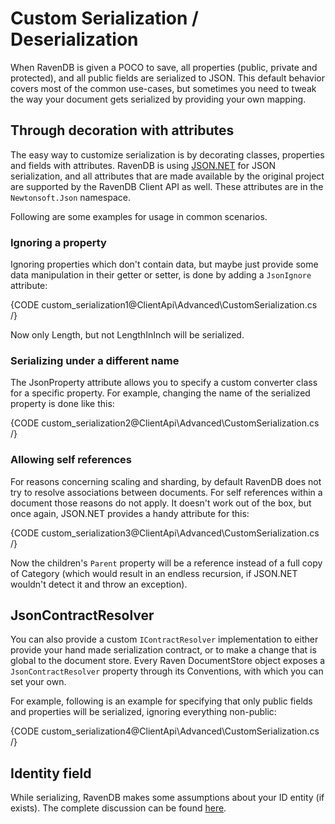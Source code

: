 # Custom Serialization / Deserialization

When RavenDB is given a POCO to save, all properties (public, private and protected), and all public fields are serialized to JSON. This default behavior covers most of the common use-cases, but sometimes you need to tweak the way your document gets serialized by providing your own mapping.

## Through decoration with attributes 

The easy way to customize serialization is by decorating classes, properties and fields with attributes. RavenDB is using [JSON.NET](https://www.newtonsoft.com/json) for JSON serialization, and all attributes that are made available by the original project are supported by the RavenDB Client API as well. These attributes are in the `Newtonsoft.Json` namespace.

Following are some examples for usage in common scenarios.

### Ignoring a property

Ignoring properties which don't contain data, but maybe just provide some data manipulation in their getter or setter, is done by adding a `JsonIgnore` attribute:

{CODE custom_serialization1@ClientApi\Advanced\CustomSerialization.cs /}

Now only Length, but not LengthInInch will be serialized.

### Serializing under a different name

The JsonProperty attribute allows you to specify a custom converter class for a specific property. For example, changing the name of the serialized property is done like this:

{CODE custom_serialization2@ClientApi\Advanced\CustomSerialization.cs /}

### Allowing self references

For reasons concerning scaling and sharding, by default RavenDB does not try to resolve associations between documents. For self references within a document those reasons do not apply. It doesn't work out of the box, but once again, JSON.NET provides a handy attribute for this:

{CODE custom_serialization3@ClientApi\Advanced\CustomSerialization.cs /}

Now the children's `Parent` property will be a reference instead of a full copy of Category (which would result in an endless recursion, if JSON.NET wouldn't detect it and throw an exception).

## JsonContractResolver

You can also provide a custom `IContractResolver` implementation to either provide your hand made serialization contract, or to make a change that is global to the document store. Every Raven DocumentStore object exposes a `JsonContractResolver` property through its Conventions, with which you can set your own.

For example, following is an example for specifying that only public fields and properties will be serialized, ignoring everything non-public:

{CODE custom_serialization4@ClientApi\Advanced\CustomSerialization.cs /}

## Identity field

While serializing, RavenDB makes some assumptions about your ID entity (if exists). The complete discussion can be found [here](https://ravendb.net/docs/theory/document-key-generation).
